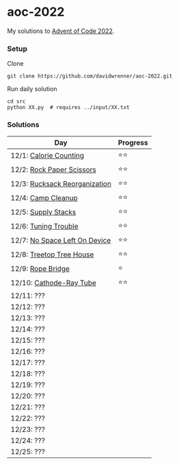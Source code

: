 # aoc-2022

My solutions to [Advent of Code 2022](https://adventofcode.com).

### Setup

Clone
```
git clone https://github.com/davidwrenner/aoc-2022.git
```

Run daily solution
```
cd src
python XX.py  # requires ../input/XX.txt
```

### Solutions

|Day|Progress|
|---|---|
|12/1: [Calorie Counting](src/00.py)|⭐⭐|
|12/2: [Rock Paper Scissors](src/01.py) |⭐⭐|
|12/3: [Rucksack Reorganization](src/02.py) |⭐⭐|
|12/4: [Camp Cleanup](src/03.py) |⭐⭐|
|12/5: [Supply Stacks](src/04.py) |⭐⭐|
|12/6: [Tuning Trouble](src/05.py) |⭐⭐|
|12/7: [No Space Left On Device](src/06.py) |⭐⭐|
|12/8: [Treetop Tree House](src/07.py) |⭐⭐|
|12/9: [Rope Bridge](src/08.py) |⭐|
|12/10: [Cathode-Ray Tube](src/09.py) |⭐⭐|
|12/11: ??? ||
|12/12: ??? ||
|12/13: ??? ||
|12/14: ??? ||
|12/15: ??? ||
|12/16: ??? ||
|12/17: ??? ||
|12/18: ??? ||
|12/19: ??? ||
|12/20: ??? ||
|12/21: ??? ||
|12/22: ??? ||
|12/23: ??? ||
|12/24: ??? ||
|12/25: ??? ||
